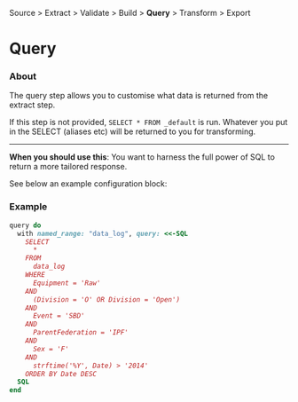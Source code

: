 Source > Extract > Validate > Build > **Query** > Transform > Export

Query
=======

### About

The query step allows you to customise what data is returned from the extract step.

If this step is not provided, `SELECT * FROM _default` is run. Whatever you put in the SELECT (aliases etc) will
be returned to you for transforming.

---

**When you should use this**: You want to harness the full power of SQL to return a more tailored response. 

See below an example configuration block:

### Example

```ruby
query do
  with named_range: "data_log", query: <<-SQL
    SELECT
      *
    FROM 
      data_log
    WHERE
      Equipment = 'Raw'
    AND
      (Division = 'O' OR Division = 'Open')
    AND
      Event = 'SBD'
    AND
      ParentFederation = 'IPF'
    AND
      Sex = 'F'
    AND
      strftime('%Y', Date) > '2014'
    ORDER BY Date DESC
  SQL
end

```

